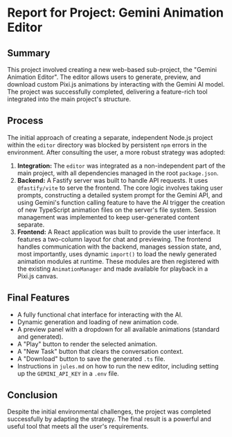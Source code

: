 # Report for Project: Gemini Animation Editor

## Summary

This project involved creating a new web-based sub-project, the "Gemini Animation Editor". The editor allows users to generate, preview, and download custom Pixi.js animations by interacting with the Gemini AI model. The project was successfully completed, delivering a feature-rich tool integrated into the main project's structure.

## Process

The initial approach of creating a separate, independent Node.js project within the `editor` directory was blocked by persistent `npm` errors in the environment. After consulting the user, a more robust strategy was adopted:

1.  **Integration:** The `editor` was integrated as a non-independent part of the main project, with all dependencies managed in the root `package.json`.
2.  **Backend:** A Fastify server was built to handle API requests. It uses `@fastify/vite` to serve the frontend. The core logic involves taking user prompts, constructing a detailed system prompt for the Gemini API, and using Gemini's function calling feature to have the AI trigger the creation of new TypeScript animation files on the server's file system. Session management was implemented to keep user-generated content separate.
3.  **Frontend:** A React application was built to provide the user interface. It features a two-column layout for chat and previewing. The frontend handles communication with the backend, manages session state, and, most importantly, uses dynamic `import()` to load the newly generated animation modules at runtime. These modules are then registered with the existing `AnimationManager` and made available for playback in a Pixi.js canvas.

## Final Features

- A fully functional chat interface for interacting with the AI.
- Dynamic generation and loading of new animation code.
- A preview panel with a dropdown for all available animations (standard and generated).
- A "Play" button to render the selected animation.
- A "New Task" button that clears the conversation context.
- A "Download" button to save the generated `.ts` file.
- Instructions in `jules.md` on how to run the new editor, including setting up the `GEMINI_API_KEY` in a `.env` file.

## Conclusion

Despite the initial environmental challenges, the project was completed successfully by adapting the strategy. The final result is a powerful and useful tool that meets all the user's requirements.
